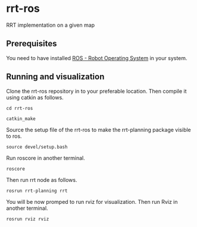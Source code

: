 # rrt-ros
RRT implementation on a given map

## Prerequisites
You need to have installed [ROS - Robot Operating System](http://www.ros.org/) in your system.

## Running and visualization
Clone the rrt-ros repository in to your preferable location. Then compile it using catkin as follows.



`cd rrt-ros`

`catkin_make`

Source the setup file of the rrt-ros to make the rrt-planning package visible to ros.

`source devel/setup.bash` 

Run roscore in another terminal.

`roscore`

Then run rrt node as follows.

`rosrun rrt-planning rrt`

You will be now promped to run rviz for visualization. Then run Rviz in another terminal.

`rosrun rviz rviz`

